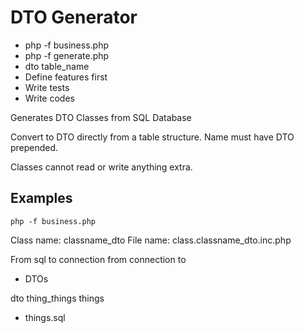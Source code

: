 # DTO Generator

 - php -f business.php
 - php -f generate.php
 - dto table_name
 - Define features first
 - Write tests
 - Write codes

Generates DTO Classes from SQL Database

Convert to DTO directly from a table structure.
Name must have DTO prepended.

Classes cannot read or write anything extra.

## Examples

    php -f business.php

Class name: classname_dto
File name: class.classname_dto.inc.php

From sql to connection
from connection to
 - DTOs

dto thing_things things
  - things.sql
